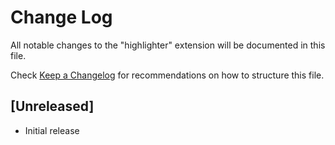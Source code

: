 # Change Log

All notable changes to the "highlighter" extension will be documented in this file.

Check [Keep a Changelog](http://keepachangelog.com/) for recommendations on how to structure this file.

## [Unreleased]

- Initial release